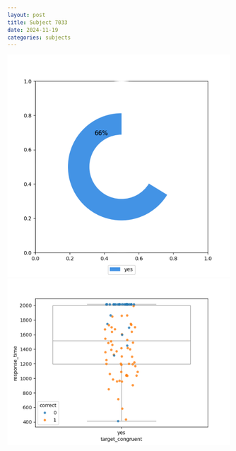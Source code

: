 ```yaml
---
layout: post
title: Subject 7033
date: 2024-11-19
categories: subjects
---
```


![](data/7033/run-4/7033_accuracy_target_congruence.png)
![](data/7033/run-4/7033_rt_congruence.png)
